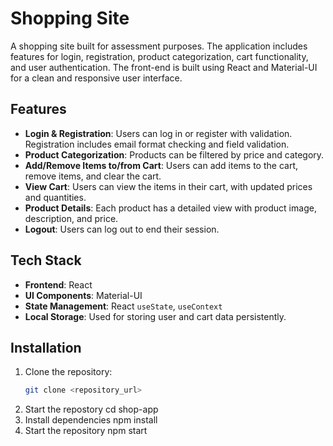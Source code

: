 # Shopping Site

A shopping site built for assessment purposes. The application includes features for login, registration, product categorization, cart functionality, and user authentication. The front-end is built using React and Material-UI for a clean and responsive user interface.

## Features

- **Login & Registration**: Users can log in or register with validation. Registration includes email format checking and field validation.
- **Product Categorization**: Products can be filtered by price and category.
- **Add/Remove Items to/from Cart**: Users can add items to the cart, remove items, and clear the cart.
- **View Cart**: Users can view the items in their cart, with updated prices and quantities.
- **Product Details**: Each product has a detailed view with product image, description, and price.
- **Logout**: Users can log out to end their session.

## Tech Stack

- **Frontend**: React
- **UI Components**: Material-UI
- **State Management**: React `useState`, `useContext`
- **Local Storage**: Used for storing user and cart data persistently.

## Installation

1. Clone the repository:
   ```bash
   git clone <repository_url>
2. Start the repostory
    cd shop-app
3. Install dependencies
    npm install
4. Start the repository
    npm start